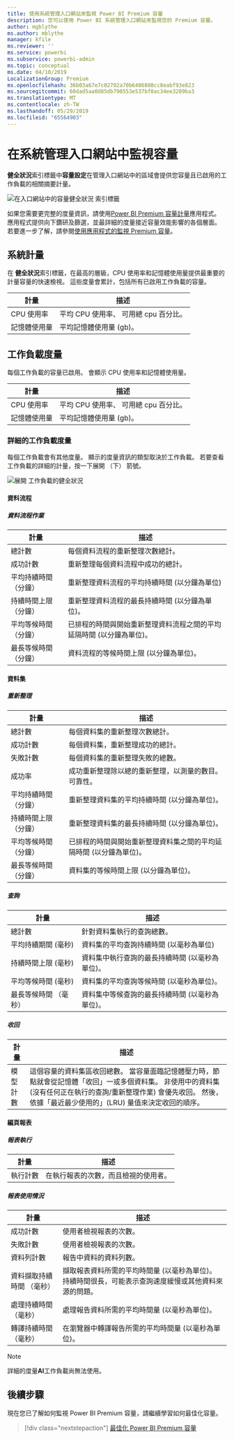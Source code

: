 ```yaml
---
title: 使用系統管理入口網站來監視 Power BI Premium 容量
description: 您可以使用 Power BI 系統管理入口網站來監視您的 Premium 容量。
author: mgblythe
ms.author: mblythe
manager: kfile
ms.reviewer: ''
ms.service: powerbi
ms.subservice: powerbi-admin
ms.topic: conceptual
ms.date: 04/10/2019
LocalizationGroup: Premium
ms.openlocfilehash: 36b03a67e7c02702a70b6486880cc8eabf93e823
ms.sourcegitcommit: 60dad5aa0d85db790553e537bf8ac34ee3289ba3
ms.translationtype: MT
ms.contentlocale: zh-TW
ms.lasthandoff: 05/29/2019
ms.locfileid: "65564903"
---
```

# <a name="monitor-capacities-in-the-admin-portal"></a>在系統管理入口網站中監視容量

**健全狀況**索引標籤中**容量設定**在管理入口網站中的區域會提供您容量且已啟用的工作負載的相關摘要計量。  

![在入口網站中的容量健全狀況 索引標籤](media/service-admin-premium-monitor-portal/admin-portal-health.png)

如果您需要更完整的度量資訊，請使用[Power BI Premium 容量計量](service-admin-premium-monitor-capacity.md)應用程式。 應用程式提供向下鑽研及篩選，並最詳細的度量接近容量效能影響的各個層面。 若要進一步了解，請參閱[使用應用程式的監視 Premium 容量](service-admin-premium-monitor-capacity.md)。

## <a name="system-metrics"></a>系統計量

在 **健全狀況**索引標籤，在最高的層級，CPU 使用率和記憶體使用量提供最重要的計量容量的快速檢視。 這些度量會累計，包括所有已啟用工作負載的容量。

| **計量** | **描述** |
| --- | --- |
| CPU 使用率 | 平均 CPU 使用率、 可用總 cpu 百分比。 |
| 記憶體使用量 | 平均記憶體使用量 (gb)。|

## <a name="workload-metrics"></a>工作負載度量

每個工作負載的容量已啟用。 會顯示 CPU 使用率和記憶體使用量。

| **計量** | **描述** |
| --- | --- |
| CPU 使用率 | 平均 CPU 使用率、 可用總 cpu 百分比。 |
| 記憶體使用量 | 平均記憶體使用量 (gb)。|

### <a name="detailed-workload-metrics"></a>詳細的工作負載度量

每個工作負載會有其他度量。 顯示的度量資訊的類型取決於工作負載。 若要查看工作負載的詳細的計量，按一下展開 （下） 箭號。

![展開 工作負載的健全狀況](media/service-admin-premium-monitor-portal/admin-portal-health-expand.png)

#### <a name="dataflows"></a>資料流程

##### <a name="dataflow-operations"></a>資料流程作業

| **計量** | **描述** |
| --- | --- |
| 總計數 | 每個資料流程的重新整理次數總計。 |
| 成功計數 | 重新整理每個資料流程中成功的總計。|
| 平均持續時間 （分鐘） | 重新整理資料流程的平均持續時間 (以分鐘為單位) |
| 持續時間上限 （分鐘） | 重新整理資料流程的最長持續時間 (以分鐘為單位)。 |
| 平均等候時間 （分鐘） | 已排程的時間與開始重新整理資料流程之間的平均延隔時間 (以分鐘為單位)。 |
| 最長等候時間 （分鐘） | 資料流程的等候時間上限 (以分鐘為單位)。  |

#### <a name="datasets"></a>資料集

##### <a name="refresh"></a>重新整理

| **計量** | **描述** |
| --- | --- |
| 總計數 | 每個資料集的重新整理次數總計。 |
| 成功計數 | 每個資料集，重新整理成功的總計。 |
| 失敗計數 | 每個資料集的重新整理失敗的總數。 |
| 成功率  | 成功重新整理除以總的重新整理，以測量的數目。 可靠性。 |
| 平均持續時間 （分鐘） | 重新整理資料集的平均持續時間 (以分鐘為單位)。  |
| 持續時間上限 （分鐘） | 重新整理資料集的最長持續時間 (以分鐘為單位)。 |
| 平均等候時間 （分鐘） | 已排程的時間與開始重新整理資料集之間的平均延隔時間 (以分鐘為單位)。 |
| 最長等候時間 （分鐘） | 資料集的等候時間上限 (以分鐘為單位)。 |

##### <a name="query"></a>查詢

| **計量** | **描述** |
| --- | --- |
| 總計數 | 針對資料集執行的查詢總數。 |
| 平均持續期間 (毫秒) |資料集的平均查詢持續時間 (以毫秒為單位)|
| 持續時間上限 (毫秒) |資料集中執行查詢的最長持續時間 (以毫秒為單位)。 |
| 平均等候時間 (毫秒) |資料集的平均查詢等候時間 (以毫秒為單位)。 |
| 最長等候時間 （毫秒） |資料集中等候查詢的最長持續時間 (以毫秒為單位)。 |

##### <a name="eviction"></a>收回

| **計量** | **描述** |
| --- | --- |
| 模型計數 | 這個容量的資料集區收回總數。 當容量面臨記憶體壓力時，節點就會從記憶體「收回」一或多個資料集。 非使用中的資料集 (沒有任何正在執行的查詢/重新整理作業) 會優先收回。 然後，依據「最近最少使用的」(LRU) 量值來決定收回的順序。 |

#### <a name="paginated-reports"></a>編頁報表

##### <a name="report-execution"></a>報表執行

| **計量** | **描述** |
| --- | --- |
| 執行計數  | 在執行報表的次數，而且檢視的使用者。|

##### <a name="report-usage"></a>報表使用情況

| **計量** | **描述** |
| --- | --- |
| 成功計數 | 使用者檢視報表的次數。 |
| 失敗計數 |使用者檢視報表的次數。|
| 資料列計數 |報告中資料的資料列數。 |
| 資料擷取持續時間 （毫秒） |擷取報表資料所需的平均時間量 (以毫秒為單位)。 持續時間很長，可能表示查詢速度緩慢或其他資料來源的問題。  |
| 處理持續時間 （毫秒） |處理報告資料所需的平均時間量 (以毫秒為單位)。 |
| 轉譯持續時間 （毫秒） |在瀏覽器中轉譯報告所需的平均時間量 (以毫秒為單位)。 |

> [!NOTE]
> 詳細的度量**AI**工作負載尚無法使用。

## <a name="next-steps"></a>後續步驟

現在您已了解如何監視 Power BI Premium 容量，請繼續學習如何最佳化容量。

> [!div class="nextstepaction"]
> [最佳化 Power BI Premium 容量](service-premium-capacity-optimize.md)
